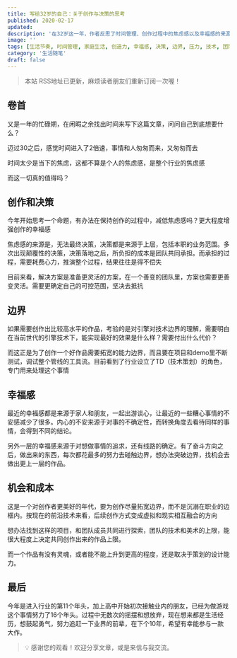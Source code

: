 ```yaml
---
title: 写给32岁的自己：关于创作与决策的思考
published: 2020-02-17
updated: 
description: '在32岁这一年，作者反思了时间管理、创作过程中的焦虑感以及幸福感的来源，并探讨了创作边界和决策的重要性。'
image: ''
tags: [生活节奏, 时间管理, 家庭生活, 创造力, 幸福感, 决策, 边界, 压力, 技术, 团队]
category: '生活随笔'
draft: false
---
```


> 本站 RSS地址已更新，麻烦读者朋友们重新订阅一次喔！

## 卷首

又是一年的忙碌期，在闲暇之余找出时间来写下这篇文章，问问自己到底想要什么？

迈过30之后，感觉时间进入了2倍速，事情和人匆匆而来，又匆匆而去

时间太少是当下的焦虑，这都不算是个人的焦虑感，是整个行业的焦虑感

而这一切真的值得吗？

## 创作和决策

今年开始思考一个命题，有办法在保持创作的过程中，减低焦虑感吗？更大程度增强创作的幸福感

焦虑感的来源是，无法最终决策，决策都是来源于上层，包括本职的业务范围。多次出现颠覆性的决策，决策落地之后，所负担的成本是团队共同承担。而承担的过程，需要耗费心力，推演整个过程，结果往往是得不偿失

目前来看，解决方案是准备更灵活的方案，在一个善变的团队里，方案也需要更善变灵活。需要更确定自己的可控范围，坚决去抵抗

## 边界

如果需要创作出比较高水平的作品，考验的是对引擎对技术边界的理解，需要明白在当前世代的引擎技术下，能实现最好的效果是什么样？需要付出什么代价？

而这正是为了创作一个好作品需要拓宽的能力边界，而且要在项目和demo里不断测试，调试整个管线的工具流。目前看到了行业设立了TD（技术策划）的角色，专门用来处理这个事情

## 幸福感

最近的幸福感都是来源于家人和朋友，一起出游谈心，让最近的一些糟心事情的不安感减少了很多。内心的不安来源于对事的不确定性，而转换角度去看待同样的事情，会得到不同的结论。

另外一层的幸福感来源于对想做事情的追求，还有线路的确定。有了奋斗方向之后，做出来的东西，每次都花最多的努力去碰触边界，想办法突破边界，找机会去做出更上一层的作品。

## 机会和成本

这是一个对创作者更美好的年代，要为创作尽量拓宽边界，而不是沉溺在职业的边框内。按现在的前沿技术来看，后续创作方式变成虚拟和现实相互融合的方向

想办法找到这样的项目，和团队成员共同进行探索，团队的技术和美术的上限，能很大程度上决定共同创作出来的作品上限。

而一个作品有没有灵魂，或者能不能上升到更高的程度，还是取决于策划的设计能力。

## 最后

今年是进入行业的第11个年头，加上高中开始初次接触业内的朋友，已经为做游戏这个事情努力了16个年头。过程中无数次的摇摆和想放弃，现在想来都是生活经历，想鼓起勇气，努力追赶一下业界的前辈，在下个10年，希望有幸能参与一款大作。

> 💡 感谢您的观看！欢迎分享文章，或是来信与我交流。